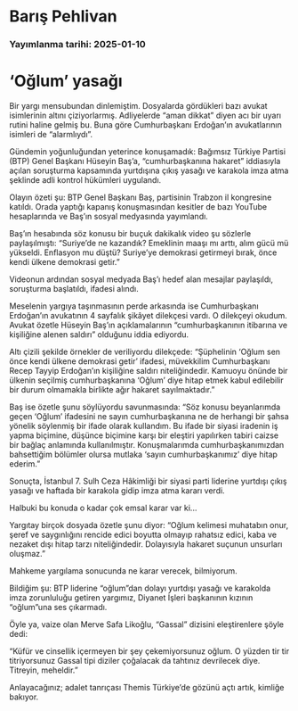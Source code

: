 # Barış Pehlivan

### Yayımlanma tarihi: 2025-01-10

# ‘Oğlum’ yasağı

Bir yargı mensubundan dinlemiştim. Dosyalarda gördükleri bazı avukat isimlerinin altını çiziyorlarmış. Adliyelerde “aman dikkat” diyen acı bir uyarı rutini haline gelmiş bu. Buna göre Cumhurbaşkanı Erdoğan’ın avukatlarının isimleri de “alarmlıydı”.

Gündemin yoğunluğundan yeterince konuşamadık: Bağımsız Türkiye Partisi (BTP) Genel Başkanı Hüseyin Baş’a, “cumhurbaşkanına hakaret” iddiasıyla açılan soruşturma kapsamında yurtdışına çıkış yasağı ve karakola imza atma şeklinde adli kontrol hükümleri uygulandı.

Olayın özeti şu: BTP Genel Başkanı Baş, partisinin Trabzon il kongresine katıldı. Orada yaptığı kapanış konuşmasından kesitler de bazı YouTube hesaplarında ve Baş’ın sosyal medyasında yayımlandı.

Baş’ın hesabında söz konusu bir buçuk dakikalık video şu sözlerle paylaşılmıştı: “Suriye’de ne kazandık? Emeklinin maaşı mı arttı, alım gücü mü yükseldi. Enflasyon mu düştü? Suriye’ye demokrasi getirmeyi bırak, önce kendi ülkene demokrasi getir.”

Videonun ardından sosyal medyada Baş’ı hedef alan mesajlar paylaşıldı, soruşturma başlatıldı, ifadesi alındı.

Meselenin yargıya taşınmasının perde arkasında ise Cumhurbaşkanı Erdoğan’ın avukatının 4 sayfalık şikâyet dilekçesi vardı. O dilekçeyi okudum. Avukat özetle Hüseyin Baş’ın açıklamalarının “cumhurbaşkanının itibarına ve kişiliğine alenen saldırı” olduğunu iddia ediyordu.

Altı çizili şekilde örnekler de veriliyordu dilekçede: “Şüphelinin ‘Oğlum sen önce kendi ülkene demokrasi getir’ ifadesi, müvekkilim Cumhurbaşkanı Recep Tayyip Erdoğan’ın kişiliğine saldırı niteliğindedir. Kamuoyu önünde bir ülkenin seçilmiş cumhurbaşkanına ‘Oğlum’ diye hitap etmek kabul edilebilir bir durum olmamakla birlikte ağır hakaret sayılmaktadır.”

Baş ise özetle şunu söylüyordu savunmasında: “Söz konusu beyanlarımda geçen ‘Oğlum’ ifadesini ne sayın cumhurbaşkanına ne de herhangi bir şahsa yönelik söylenmiş bir ifade olarak kullandım. Bu ifade bir siyasi iradenin iş yapma biçimine, düşünce biçimine karşı bir eleştiri yapılırken tabiri caizse bir bağlaç anlamında kullanılmıştır. Konuşmalarımda cumhurbaşkanımızdan bahsettiğim bölümler olursa mutlaka ‘sayın cumhurbaşkanımız’ diye hitap ederim.”

Sonuçta, İstanbul 7. Sulh Ceza Hâkimliği bir siyasi parti liderine yurtdışı çıkış yasağı ve haftada bir karakola gidip imza atma kararı verdi.

Halbuki bu konuda o kadar çok emsal karar var ki...

Yargıtay birçok dosyada özetle şunu diyor: “Oğlum kelimesi muhatabın onur, şeref ve saygınlığını rencide edici boyutta olmayıp rahatsız edici, kaba ve nezaket dışı hitap tarzı niteliğindedir. Dolayısıyla hakaret suçunun unsurları oluşmaz.”

Mahkeme yargılama sonucunda ne karar verecek, bilmiyorum.

Bildiğim şu: BTP liderine “oğlum”dan dolayı yurtdışı yasağı ve karakolda imza zorunluluğu getiren yargımız, Diyanet İşleri başkanının kızının “oğlum”una ses çıkarmadı.

Öyle ya, vaize olan Merve Safa Likoğlu, “Gassal” dizisini eleştirenlere şöyle dedi:

“Küfür ve cinsellik içermeyen bir şey çekemiyorsunuz oğlum. O yüzden tir tir titriyorsunuz Gassal tipi diziler çoğalacak da tahtınız devrilecek diye. Titreyin, meheldir.”

Anlayacağınız; adalet tanrıçası Themis Türkiye’de gözünü açtı artık, kimliğe bakıyor.

